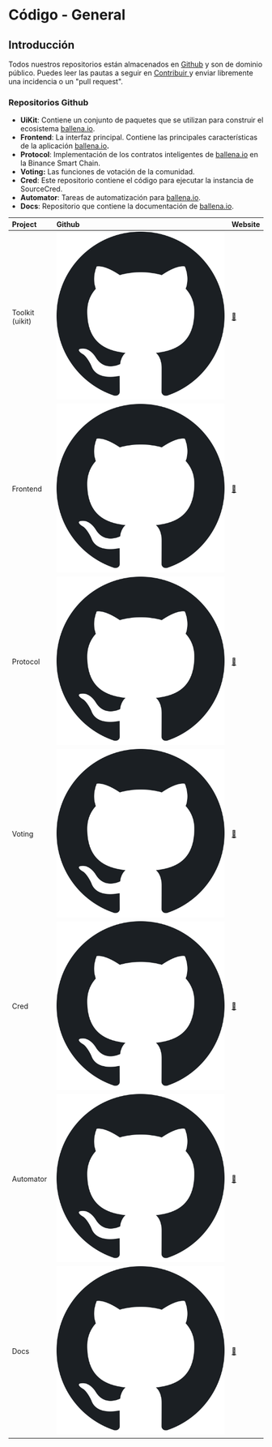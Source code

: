 # Código - General

## Introducción

Todos nuestros repositorios están almacenados en [Github](https://github.com/ballena-io) y son de dominio público. Puedes leer las pautas a seguir en [Contribuir ](contribuir.md)y enviar libremente una incidencia o un "pull request".



### Repositorios Github

* **UiKit**: Contiene un conjunto de paquetes que se utilizan para construir el ecosistema [ballena.io](https://ballena.io/).
* **Frontend**: La interfaz principal. Contiene las principales características de la aplicación [ballena.io](https://ballena.io/)**.**
* **Protocol**: Implementación de los contratos inteligentes de [ballena.io](https://ballena.io/) en la Binance Smart Chain.
* **Voting:** Las funciones de votación de la comunidad.
* **Cred**: Este repositorio contiene el código para ejecutar la instancia de SourceCred.
* **Automator**: Tareas de automatización para [ballena.io](https://ballena.io/).
* **Docs**: Repositorio que contiene la documentación de [ballena.io](https://ballena.io/).



| Project | Github | Website |
| :--- | :--- | :--- |
| Toolkit \(uikit\) | [![](../../.gitbook/assets/1200px-octicons-mark-github.svg.png)](https://github.com/ballena-io/ballena-uikit) | [🔗](https://github.com/ballena-io/ballena-uikit) |
| Frontend | [![](../../.gitbook/assets/1200px-octicons-mark-github.svg.png)](https://github.com/ballena-io/ballena-frontend) | [🔗](https://ballena.io/) |
| Protocol | [![](../../.gitbook/assets/1200px-octicons-mark-github.svg.png)](https://github.com/ballena-io/ballena-protocol) | [🔗](https://github.com/ballena-io/ballena-protocol) |
| Voting | [![](../../.gitbook/assets/1200px-octicons-mark-github.svg.png)](https://github.com/snapshot-labs/snapshot) | [🔗](https://vote.ballena.io/#/ballena) |
| Cred | [![](../../.gitbook/assets/1200px-octicons-mark-github.svg.png)](https://github.com/ballena-io/ballena-cred) | [🔗](https://cred.ballena.io/#/) |
| Automator | [![](../../.gitbook/assets/1200px-octicons-mark-github.svg.png)](https://github.com/ballena-io/ballena-automator) | [🔗](https://github.com/ballena-io/ballena-automator) |
| Docs | [![](../../.gitbook/assets/1200px-octicons-mark-github.svg.png)](https://github.com/ballena-io/ballena-docs/tree/es) | [🔗](https://docs.ballena.io/) |





